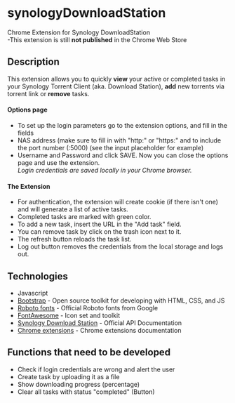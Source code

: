 # synologyDownloadStation

Chrome Extension for Synology DownloadStation  
-This extension is still **not published** in the Chrome Web Store

## Description

This extension allows you to quickly **view** your active or completed tasks in your Synology Torrent Client (aka. Download Station), **add** new torrents via torrent link or **remove** tasks.
#### Options page
* To set up the login parameters go to the extension options, and fill in the fields  
* NAS address (make sure to fill in with "http:" or "https:" and to include the port number (:5000) (see the input placeholder for example)  
* Username and Password and click SAVE. Now you can close the options page and use the extension.  
_Login credentials are saved locally in your Chrome browser._

#### The Extension
* For authentication, the extension will create cookie (if there isn't one) and will generate a list of active tasks.
* Completed tasks are marked with green color.
* To add a new task, insert the URL in the "Add task" field.
* You can remove task by click on the trash icon next to it.
* The refresh button reloads the task list.
* Log out button removes the credentials from the local storage and logs out.

## Technologies

* Javascript
* [Bootstrap](https://getbootstrap.com/) - Open source toolkit for developing with HTML, CSS, and JS
* [Roboto fonts](https://fonts.google.com/specimen/Roboto) - Official Roboto fonts from Google
* [FontAwesome](https://fontawesome.com/) - Icon set and toolkit
* [Synology Download Station](https://global.download.synology.com/download/Document/Software/DeveloperGuide/Package/DownloadStation/All/enu/Synology_Download_Station_Web_API.pdf) - Official API Documentation
* [Chrome extensions](https://developer.chrome.com/extensions) - Chrome extensions documentation

## Functions that need to be developed
* Check if login credentials are wrong and alert the user
* Create task by uploading it as a file
* Show downloading progress (percentage)
* Clear all tasks with status "completed" (Button)
